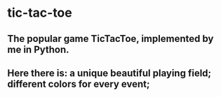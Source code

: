 # tic-tac-toe
## The popular game TicTacToe, implemented by me in Python.

## Here there is: a unique beautiful playing field; different colors for every event;
